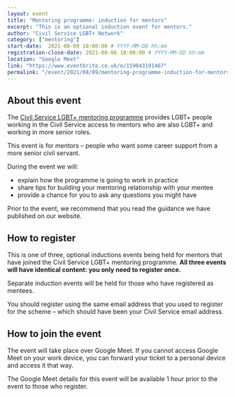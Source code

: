 ```yaml
---
layout: event
title: "Mentoring programme: induction for mentors"
excerpt: "This is an optional induction event for mentors."
author: "Civil Service LGBT+ Network"
category: ["mentoring"]
start-date:  2021-08-09 10:00:00 # YYYY-MM-DD hh:mm
registration-close-date: 2021-08-06 10:00:00 # YYYY-MM-DD hh:mm
location: "Google Meet"
link: "https://www.eventbrite.co.uk/e/159043191467"
permalink: "/event/2021/08/09/mentoring-programme-induction-for-mentors"
---
```


## About this event

The [Civil Service LGBT+ mentoring programme](/mentoring) provides LGBT+ people working in the Civil Service access to mentors who are also LGBT+ and working in more senior roles.

This event is for mentors – people who want some career support from a more senior civil servant.

During the event we will:

- explain how the programme is going to work in practice
- share tips for building your mentoring relationship with your mentee
- provide a chance for you to ask any questions you might have

Prior to the event, we recommend that you read the guidance we have published on our website.

## How to register

This is one of three, optional inductions events being held for mentors that have joined the Civil Service LGBT+ mentoring programme. **All three events will have identical content: you only need to register once.**

Separate induction events will be held for those who have registered as mentees.

You should register using the same email address that you used to register for the scheme – which should have been your Civil Service email address.

## How to join the event

The event will take place over Google Meet. If you cannot access Google Meet on your work device, you can forward your ticket to a personal device and access it that way.

The Google Meet details for this event will be available 1 hour prior to the event to those who register.
